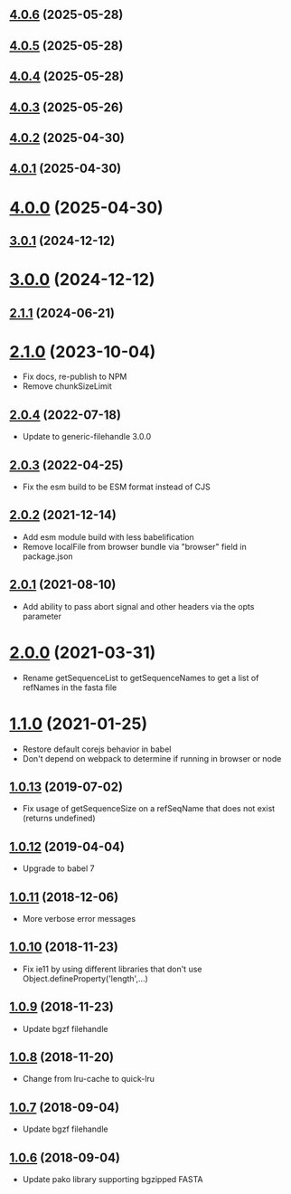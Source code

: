 ## [4.0.6](https://github.com/GMOD/indexedfasta-js/compare/v4.0.5...v4.0.6) (2025-05-28)



## [4.0.5](https://github.com/GMOD/indexedfasta-js/compare/v4.0.4...v4.0.5) (2025-05-28)



## [4.0.4](https://github.com/GMOD/indexedfasta-js/compare/v4.0.3...v4.0.4) (2025-05-28)



## [4.0.3](https://github.com/GMOD/indexedfasta-js/compare/v4.0.2...v4.0.3) (2025-05-26)



## [4.0.2](https://github.com/GMOD/indexedfasta-js/compare/v4.0.1...v4.0.2) (2025-04-30)



## [4.0.1](https://github.com/GMOD/indexedfasta-js/compare/v3.0.1...v4.0.1) (2025-04-30)



# [4.0.0](https://github.com/GMOD/indexedfasta-js/compare/v3.0.1...v4.0.0) (2025-04-30)



## [3.0.1](https://github.com/GMOD/indexedfasta-js/compare/v3.0.0...v3.0.1) (2024-12-12)



# [3.0.0](https://github.com/GMOD/indexedfasta-js/compare/v2.1.1...v3.0.0) (2024-12-12)



## [2.1.1](https://github.com/GMOD/indexedfasta-js/compare/v2.1.0...v2.1.1) (2024-06-21)



# [2.1.0](https://github.com/GMOD/indexedfasta-js/compare/v2.0.4...v2.1.0) (2023-10-04)



- Fix docs, re-publish to NPM
- Remove chunkSizeLimit

## [2.0.4](https://github.com/GMOD/indexedfasta-js/compare/v2.0.3...v2.0.4) (2022-07-18)



- Update to generic-filehandle 3.0.0

<a name="2.0.3"></a>

## [2.0.3](https://github.com/GMOD/indexedfasta-js/compare/v2.0.2...v2.0.3) (2022-04-25)

- Fix the esm build to be ESM format instead of CJS

<a name="2.0.2"></a>

## [2.0.2](https://github.com/GMOD/indexedfasta-js/compare/v2.0.1...v2.0.2) (2021-12-14)

- Add esm module build with less babelification
- Remove localFile from browser bundle via "browser" field in package.json

<a name="2.0.1"></a>

## [2.0.1](https://github.com/GMOD/indexedfasta-js/compare/v2.0.0...v2.0.1) (2021-08-10)

- Add ability to pass abort signal and other headers via the opts parameter

<a name="2.0.0"></a>

# [2.0.0](https://github.com/GMOD/indexedfasta-js/compare/v1.1.0...v2.0.0) (2021-03-31)

- Rename getSequenceList to getSequenceNames to get a list of refNames in the fasta file

<a name="1.1.0"></a>

# [1.1.0](https://github.com/GMOD/indexedfasta-js/compare/v1.0.12...v1.1.0) (2021-01-25)

- Restore default corejs behavior in babel
- Don't depend on webpack to determine if running in browser or node

## [1.0.13](https://github.com/GMOD/indexedfasta-js/compare/v1.0.12...v1.0.13) (2019-07-02)

- Fix usage of getSequenceSize on a refSeqName that does not exist (returns undefined)

## [1.0.12](https://github.com/GMOD/indexedfasta-js/compare/v1.0.11...v1.0.12) (2019-04-04)

- Upgrade to babel 7

## [1.0.11](https://github.com/GMOD/indexedfasta-js/compare/v1.0.10...v1.0.11) (2018-12-06)

- More verbose error messages

## [1.0.10](https://github.com/GMOD/indexedfasta-js/compare/v1.0.9...v1.0.10) (2018-11-23)

- Fix ie11 by using different libraries that don't use Object.defineProperty('length',...)

## [1.0.9](https://github.com/GMOD/indexedfasta-js/compare/v1.0.8...v1.0.9) (2018-11-23)

- Update bgzf filehandle

## [1.0.8](https://github.com/GMOD/indexedfasta-js/compare/v1.0.7...v1.0.8) (2018-11-20)

- Change from lru-cache to quick-lru

## [1.0.7](https://github.com/GMOD/indexedfasta-js/compare/v1.0.6...v1.0.7) (2018-09-04)

- Update bgzf filehandle

## [1.0.6](https://github.com/GMOD/indexedfasta-js/compare/v1.0.5...v1.0.6) (2018-09-04)

- Update pako library supporting bgzipped FASTA
